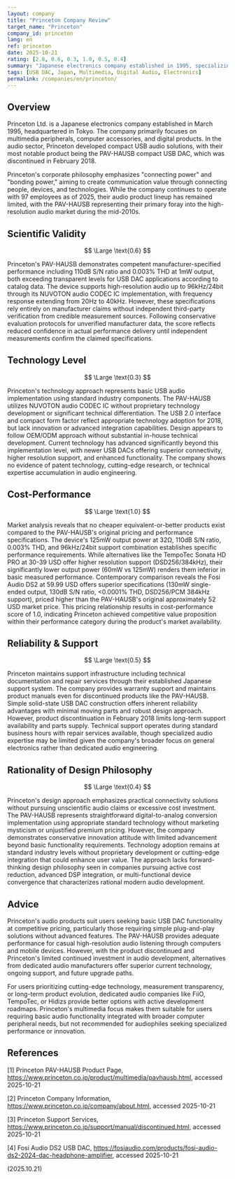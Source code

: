 ```yaml
---
layout: company
title: "Princeton Company Review"
target_name: "Princeton"
company_id: princeton
lang: en
ref: princeton
date: 2025-10-21
rating: [2.8, 0.6, 0.3, 1.0, 0.5, 0.4]
summary: "Japanese electronics company established in 1995, specializing in multimedia peripherals and digital products. Their audio offerings include the discontinued PAV-HAUSB compact USB DAC, which demonstrated good measured performance but limited technological innovation. While showing competent engineering in basic USB audio implementation, the company's conservative approach and discontinuation of audio products limits their relevance in the current audio market."
tags: [USB DAC, Japan, Multimedia, Digital Audio, Electronics]
permalink: /companies/en/princeton/
---
```


## Overview

Princeton Ltd. is a Japanese electronics company established in March 1995, headquartered in Tokyo. The company primarily focuses on multimedia peripherals, computer accessories, and digital products. In the audio sector, Princeton developed compact USB audio solutions, with their most notable product being the PAV-HAUSB compact USB DAC, which was discontinued in February 2018.

Princeton's corporate philosophy emphasizes "connecting power" and "bonding power," aiming to create communication value through connecting people, devices, and technologies. While the company continues to operate with 97 employees as of 2025, their audio product lineup has remained limited, with the PAV-HAUSB representing their primary foray into the high-resolution audio market during the mid-2010s.

## Scientific Validity

$$ \Large \text{0.6} $$

Princeton's PAV-HAUSB demonstrates competent manufacturer-specified performance including 110dB S/N ratio and 0.003% THD at 1mW output, both exceeding transparent levels for USB DAC applications according to catalog data. The device supports high-resolution audio up to 96kHz/24bit through its NUVOTON audio CODEC IC implementation, with frequency response extending from 20Hz to 40kHz. However, these specifications rely entirely on manufacturer claims without independent third-party verification from credible measurement sources. Following conservative evaluation protocols for unverified manufacturer data, the score reflects reduced confidence in actual performance delivery until independent measurements confirm the claimed specifications.

## Technology Level

$$ \Large \text{0.3} $$

Princeton's technology approach represents basic USB audio implementation using standard industry components. The PAV-HAUSB utilizes NUVOTON audio CODEC IC without proprietary technology development or significant technical differentiation. The USB 2.0 interface and compact form factor reflect appropriate technology adoption for 2018, but lack innovation or advanced integration capabilities. Design appears to follow OEM/ODM approach without substantial in-house technical development. Current technology has advanced significantly beyond this implementation level, with newer USB DACs offering superior connectivity, higher resolution support, and enhanced functionality. The company shows no evidence of patent technology, cutting-edge research, or technical expertise accumulation in audio engineering.

## Cost-Performance

$$ \Large \text{1.0} $$

Market analysis reveals that no cheaper equivalent-or-better products exist compared to the PAV-HAUSB's original pricing and performance specifications. The device's 125mW output power at 32Ω, 110dB S/N ratio, 0.003% THD, and 96kHz/24bit support combination establishes specific performance requirements. While alternatives like the TempoTec Sonata HD PRO at 30-39 USD offer higher resolution support (DSD256/384kHz), their significantly lower output power (60mW vs 125mW) renders them inferior in basic measured performance. Contemporary comparison reveals the Fosi Audio DS2 at 59.99 USD offers superior specifications (130mW single-ended output, 130dB S/N ratio, <0.0001% THD, DSD256/PCM 384kHz support), priced higher than the PAV-HAUSB's original approximately 52 USD market price. This pricing relationship results in cost-performance score of 1.0, indicating Princeton achieved competitive value proposition within their performance category during the product's market availability.

## Reliability & Support

$$ \Large \text{0.5} $$

Princeton maintains support infrastructure including technical documentation and repair services through their established Japanese support system. The company provides warranty support and maintains product manuals even for discontinued products like the PAV-HAUSB. Simple solid-state USB DAC construction offers inherent reliability advantages with minimal moving parts and robust design approach. However, product discontinuation in February 2018 limits long-term support availability and parts supply. Technical support operates during standard business hours with repair services available, though specialized audio expertise may be limited given the company's broader focus on general electronics rather than dedicated audio engineering.

## Rationality of Design Philosophy

$$ \Large \text{0.4} $$

Princeton's design approach emphasizes practical connectivity solutions without pursuing unscientific audio claims or excessive cost investment. The PAV-HAUSB represents straightforward digital-to-analog conversion implementation using appropriate standard technology without marketing mysticism or unjustified premium pricing. However, the company demonstrates conservative innovation attitude with limited advancement beyond basic functionality requirements. Technology adoption remains at standard industry levels without proprietary development or cutting-edge integration that could enhance user value. The approach lacks forward-thinking design philosophy seen in companies pursuing active cost reduction, advanced DSP integration, or multi-functional device convergence that characterizes rational modern audio development.

## Advice

Princeton's audio products suit users seeking basic USB DAC functionality at competitive pricing, particularly those requiring simple plug-and-play solutions without advanced features. The PAV-HAUSB provides adequate performance for casual high-resolution audio listening through computers and mobile devices. However, with the product discontinued and Princeton's limited continued investment in audio development, alternatives from dedicated audio manufacturers offer superior current technology, ongoing support, and future upgrade paths.

For users prioritizing cutting-edge technology, measurement transparency, or long-term product evolution, dedicated audio companies like FiiO, TempoTec, or Hidizs provide better options with active development roadmaps. Princeton's multimedia focus makes them suitable for users requiring basic audio functionality integrated with broader computer peripheral needs, but not recommended for audiophiles seeking specialized performance or innovation.

## References

[1] Princeton PAV-HAUSB Product Page, https://www.princeton.co.jp/product/multimedia/pavhausb.html, accessed 2025-10-21

[2] Princeton Company Information, https://www.princeton.co.jp/company/about.html, accessed 2025-10-21

[3] Princeton Support Services, https://www.princeton.co.jp/support/manual/discontinued.html, accessed 2025-10-21

[4] Fosi Audio DS2 USB DAC, https://fosiaudio.com/products/fosi-audio-ds2-2024-dac-headphone-amplifier, accessed 2025-10-21

(2025.10.21)
